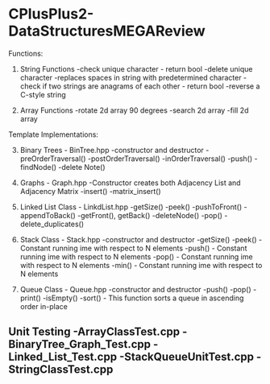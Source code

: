 # CPlusPlus2-DataStructuresMEGAReview

Functions:

1. String Functions 
-check unique character - return bool
-delete unique character
-replaces spaces in string with predetermined character
-check if two strings are anagrams of each other - return bool
-reverse a C-style string

2. Array Functions
-rotate 2d array 90 degrees
-search 2d array
-fill 2d array

Template Implementations:

3. Binary Trees - BinTree.hpp
-constructor and destructor
-preOrderTraversal()
-postOrderTraversal()
-inOrderTraversal()
-push()
-findNode()
-delete Note()

4. Graphs - Graph.hpp
-Constructor creates both Adjacency List and Adjacency Matrix
-insert()
-matrix_insert()

5. Linked List Class - LinkdList.hpp
-getSize()
-peek()
-pushToFront()
-appendToBack()
-getFront(), getBack()
-deleteNode()
-pop()
-delete_duplicates()

6. Stack Class - Stack.hpp
-constructor and destructor
-getSize()
-peek() - Constant running ime with respect to N elements
-push() - Constant running ime with respect to N elements
-pop() - Constant running ime with respect to N elements
-min()  - Constant running ime with respect to N elements

7. Queue Class - Queue.hpp
-constructor and destructor
-push()
-pop()
-print()
-isEmpty()
-sort() - This function sorts a queue in ascending order in-place


Unit Testing
-ArrayClassTest.cpp
-BinaryTree_Graph_Test.cpp
-Linked_List_Test.cpp
-StackQueueUnitTest.cpp
-StringClassTest.cpp
- 
